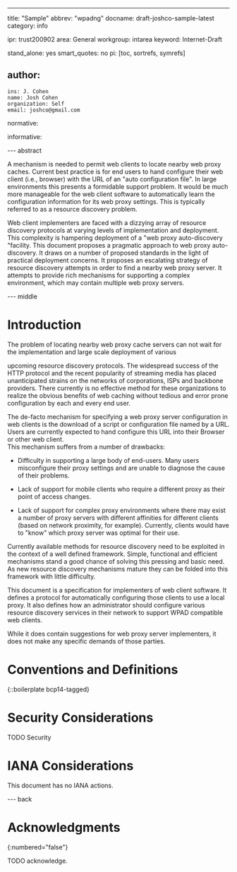 ---
title: "Sample"
abbrev: "wpadng"
docname: draft-joshco-sample-latest
category: info

ipr: trust200902
area: General
workgroup: intarea
keyword: Internet-Draft

stand_alone: yes
smart_quotes: no
pi: [toc, sortrefs, symrefs]

author:
 -
    ins: J. Cohen
    name: Josh Cohen
    organization: Self
    email: joshco@gmail.com

normative:

informative:


--- abstract

A mechanism is needed to permit web clients to locate nearby web 
proxy caches. Current best practice is for end users to hand 
configure their web client (i.e., browser) with the URL of an "auto 
configuration file". In large environments this presents a 
formidable support problem.  It would be much more manageable for 
the web client software to automatically learn the configuration 
information for its web proxy settings. This is typically referred 
to as a resource discovery problem. 

Web client implementers are faced with a dizzying array of resource 
discovery protocols at varying levels of implementation and 
deployment. This complexity is hampering deployment of a "web proxy 
auto-discovery "facility.  This document proposes a pragmatic 
approach to web proxy auto-discovery.  It draws on a number of 
proposed standards in the light of practical deployment concerns. It 
proposes an escalating strategy of resource discovery attempts in 
order to find a nearby web proxy server. It attempts to provide rich 
mechanisms for supporting a complex environment, which may contain 
multiple web proxy servers. 

--- middle

# Introduction
    
The problem of locating nearby web proxy cache servers can not wait 
for the implementation and large scale deployment of various 

upcoming resource discovery protocols. The widespread success of the 
HTTP protocol and the recent popularity of streaming media has 
placed unanticipated strains on the networks of corporations, ISPs 
and backbone providers. There currently is no effective method for 
these organizations to realize the obvious benefits of web caching 
without tedious and error prone configuration by each and every end 
user. 

The de-facto mechanism for specifying a web proxy server 
configuration in web clients is the download of a script or 
configuration file named by a URL. Users are currently expected to 
hand configure this URL into their Browser or other web client.  
This mechanism suffers from a number of drawbacks: 

- Difficulty in supporting a large body of end-users. Many users 
misconfigure their proxy settings and are unable to diagnose the 
cause of their problems. 

- Lack of support for mobile clients who require a different proxy 
as their point of access changes. 

- Lack of support for complex proxy environments where there may 
exist a number of proxy servers with different affinities for 
different clients (based on network proximity, for example). 
Currently, clients would have to "know" which proxy server was 
optimal for their use. 

Currently available methods for resource discovery need to be 
exploited in the context of a well defined framework. Simple, 
functional and efficient mechanisms stand a good chance of solving 
this pressing and basic need. As new resource discovery mechanisms 
mature they can be folded into this framework with little 
difficulty. 

This document is a specification for implementers of web client 
software. It defines a protocol for automatically configuring those 
clients to use a local proxy. It also defines how an administrator 
should configure various resource discovery services in their 
network to support WPAD compatible web clients. 

While it does contain suggestions for web proxy server implementers, 
it does not make any specific demands of those parties. 


# Conventions and Definitions

{::boilerplate bcp14-tagged}


# Security Considerations

TODO Security


# IANA Considerations

This document has no IANA actions.



--- back

# Acknowledgments
{:numbered="false"}

TODO acknowledge.
